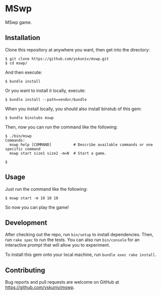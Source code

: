 # MSwp

MSwp game.

## Installation

Clone this repository at anywhere you want, then get into the directory:

```console
$ git clone https://github.com/yskuniv/mswp.git
$ cd mswp/
```

And then execute:

```console
$ bundle install
```

Or you want to install it locally, execute:

```console
$ bundle install --path=vendor/bundle
```

When you install locally, you should also install binstub of this gem:

```console
$ bundle binstubs mswp
```

Then, now you can run the command like the following:

```console
$ ./bin/mswp
Commands:
  mswp help [COMMAND]          # Describe available commands or one specific command
  mswp start size1 size2 -m=N  # Start a game.

$
```

## Usage

Just run the command like the following:

```console
$ mswp start -m 10 10 10
```

So now you can play the game!

## Development

After checking out the repo, run `bin/setup` to install dependencies. Then, run `rake spec` to run the tests. You can also run `bin/console` for an interactive prompt that will allow you to experiment.

To install this gem onto your local machine, run `bundle exec rake install`.

## Contributing

Bug reports and pull requests are welcome on GitHub at https://github.com/yskuniv/mswp.
